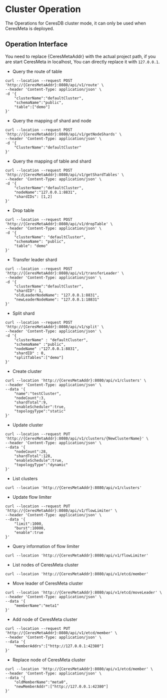 # Cluster Operation

The Operations for CeresDB cluster mode, it can only be used when CeresMeta is deployed.

## Operation Interface

You need to replace {CeresMetaAddr} with the actual project path, if you are start CeresMeta in localhost, You can directly replace it with `127.0.0.1`.

- Query the route of table

```
curl --location --request POST 'http://{CeresMetaAddr}:8080/api/v1/route' \
--header 'Content-Type: application/json' \
-d '{
    "clusterName":"defaultCluster",
    "schemaName":"public",
    "table":["demo"]
}'
```

- Query the mapping of shard and node

```
curl --location --request POST 'http://{CeresMetaAddr}:8080/api/v1/getNodeShards' \
--header 'Content-Type: application/json' \
-d '{
    "ClusterName":"defaultCluster"
}'
```

- Query the mapping of table and shard

```
curl --location --request POST 'http://{CeresMetaAddr}:8080/api/v1/getShardTables' \
--header 'Content-Type: application/json' \
-d '{
    "clusterName":"defaultCluster",
    "nodeName":"127.0.0.1:8831",
    "shardIDs": [1,2]
}'
```

- Drop table

```
curl --location --request POST 'http://{CeresMetaAddr}:8080/api/v1/dropTable' \
--header 'Content-Type: application/json' \
-d '{
    "clusterName": "defaultCluster",
    "schemaName": "public",
    "table": "demo"
}'
```

- Transfer leader shard

```
curl --location --request POST 'http://{CeresMetaAddr}:8080/api/v1/transferLeader' \
--header 'Content-Type: application/json' \
-d '{
    "clusterName":"defaultCluster",
    "shardID": 1,
    "oldLeaderNodeName": "127.0.0.1:8831",
    "newLeaderNodeName": "127.0.0.1:18831"
}'
```

- Split shard

```
curl --location --request POST 'http://{CeresMetaAddr}:8080/api/v1/split' \
--header 'Content-Type: application/json' \
-d '{
    "clusterName" : "defaultCluster",
    "schemaName" :"public",
    "nodeName" :"127.0.0.1:8831",
    "shardID" : 0,
    "splitTables":["demo"]
}'
```

- Create cluster

```
curl --location 'http://{CeresMetaAddr}:8080/api/v1/clusters' \
--header 'Content-Type: application/json' \
--data '{
    "name":"testCluster",
    "nodeCount":3,
    "shardTotal":9,
    "enableScheduler":true,
    "topologyType":"static"
}'
```

- Update cluster

```
curl --location --request PUT 'http://{CeresMetaAddr}:8080/api/v1/clusters/{NewClusterName}' \
--header 'Content-Type: application/json' \
--data '{
    "nodeCount":28,
    "shardTotal":128,
    "enableSchedule":true,
    "topologyType":"dynamic"
}'
```

- List clusters

```
curl --location 'http://{CeresMetaAddr}:8080/api/v1/clusters'
```

- Update flow limiter

```
curl --location --request PUT 'http://{CeresMetaAddr}:8080/api/v1/flowLimiter' \
--header 'Content-Type: application/json' \
--data '{
    "limit":1000,
    "burst":10000,
    "enable":true
}'
```

- Query information of flow limiter

```
curl --location 'http://{CeresMetaAddr}:8080/api/v1/flowLimiter'
```

- List nodes of CeresMeta cluster

```
curl --location 'http://{CeresMetaAddr}:8080/api/v1/etcd/member'
```

- Move leader of CeresMeta cluster

```
curl --location 'http://{CeresMetaAddr}:8080/api/v1/etcd/moveLeader' \
--header 'Content-Type: application/json' \
--data '{
    "memberName":"meta1"
}'
```

- Add node of CeresMeta cluster

```
curl --location --request PUT 'http://{CeresMetaAddr}:8080/api/v1/etcd/member' \
--header 'Content-Type: application/json' \
--data '{
    "memberAddrs":["http://127.0.0.1:42380"]
}'
```

- Replace node of CeresMeta cluster

```
curl --location 'http://{CeresMetaAddr}:8080/api/v1/etcd/member' \
--header 'Content-Type: application/json' \
--data '{
    "oldMemberName":"meta0",
    "newMemberAddr":["http://127.0.0.1:42380"]
}'
```
